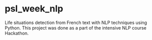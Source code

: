 # psl_week_nlp
Life situations detection from French text with NLP techniques using Python. This project was done as a part of the intensive NLP course Hackathon.
